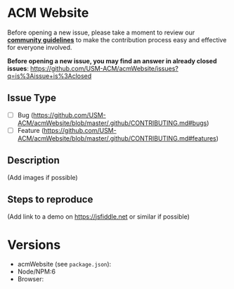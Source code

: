 # ACM Website

Before opening a new issue, please take a moment to review our [**community guidelines**](https://github.com/USM-ACM/acmWebsite/blob/master/.github/CONTRIBUTING.md) to make the contribution process easy and effective for everyone involved.

**Before opening a new issue, you may find an answer in already closed issues**:
https://github.com/USM-ACM/acmWebsite/issues?q=is%3Aissue+is%3Aclosed

## Issue Type

- [ ] Bug (https://github.com/USM-ACM/acmWebsite/blob/master/.github/CONTRIBUTING.md#bugs)
- [ ] Feature (https://github.com/USM-ACM/acmWebsite/blob/master/.github/CONTRIBUTING.md#features)

## Description

(Add images if possible)

## Steps to reproduce

(Add link to a demo on https://jsfiddle.net or similar if possible)

# Versions

- acmWebsite (see `package.json`):
- Node/NPM:6
- Browser:
